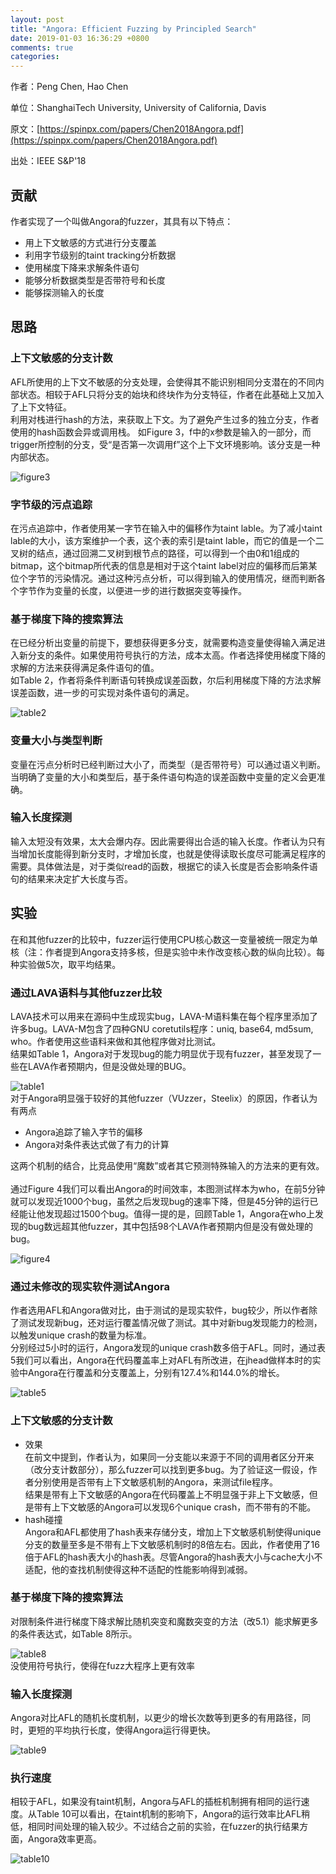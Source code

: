 ```yaml
---
layout: post
title: "Angora: Efficient Fuzzing by Principled Search"
date: 2019-01-03 16:36:29 +0800
comments: true
categories: 
---
```


作者：Peng Chen, Hao Chen  

单位：ShanghaiTech University, University of California, Davis  

原文：[https://spinpx.com/papers/Chen2018Angora.pdf](https://spinpx.com/papers/Chen2018Angora.pdf)   

出处：IEEE S&P'18

## 贡献  
作者实现了一个叫做Angora的fuzzer，其具有以下特点： 

- 用上下文敏感的方式进行分支覆盖 
- 利用字节级别的taint tracking分析数据  
- 使用梯度下降来求解条件语句  
- 能够分析数据类型是否带符号和长度  
- 能够探测输入的长度  


## 思路  
### 上下文敏感的分支计数  
AFL所使用的上下文不敏感的分支处理，会使得其不能识别相同分支潜在的不同内部状态。相较于AFL只将分支的始块和终块作为分支特征，作者在此基础上又加入了上下文特征。  
利用对栈进行hash的方法，来获取上下文。为了避免产生过多的独立分支，作者使用的hash函数会异或调用栈。 
如Figure 3，f中的x参数是输入的一部分，而trigger所控制的分支，受“是否第一次调用f”这个上下文环境影响。该分支是一种内部状态。   

<!--more-->

![figure3](/images/2019-01-03/pics/figure3.png)  
### 字节级的污点追踪  
在污点追踪中，作者使用某一字节在输入中的偏移作为taint lable。为了减小taint lable的大小，该方案维护一个表，这个表的索引是taint lable，而它的值是一个二叉树的结点，通过回溯二叉树到根节点的路径，可以得到一个由0和1组成的bitmap，这个bitmap所代表的信息是相对于这个taint label对应的偏移而后第某位个字节的污染情况。通过这种污点分析，可以得到输入的使用情况，继而判断各个字节作为变量的长度，以便进一步的进行数据突变等操作。
### 基于梯度下降的搜索算法  
在已经分析出变量的前提下，要想获得更多分支，就需要构造变量使得输入满足进入新分支的条件。如果使用符号执行的方法，成本太高。作者选择使用梯度下降的求解的方法来获得满足条件语句的值。  
如Table 2，作者将条件判断语句转换成误差函数，尔后利用梯度下降的方法求解误差函数，进一步的可实现对条件语句的满足。  

![table2](/images/2019-01-03/pics/table2.png)
### 变量大小与类型判断  
变量在污点分析时已经判断过大小了，而类型（是否带符号）可以通过语义判断。当明确了变量的大小和类型后，基于条件语句构造的误差函数中变量的定义会更准确。
### 输入长度探测  
输入太短没有效果，太大会爆内存。因此需要得出合适的输入长度。作者认为只有当增加长度能得到新分支时，才增加长度，也就是使得读取长度尽可能满足程序的需要。具体做法是，对于类似read的函数，根据它的读入长度是否会影响条件语句的结果来决定扩大长度与否。  
## 实验  
在和其他fuzzer的比较中，fuzzer运行使用CPU核心数这一变量被统一限定为单核（注：作者提到Angora支持多核，但是实验中未作改变核心数的纵向比较）。每种实验做5次，取平均结果。  
### 通过LAVA语料与其他fuzzer比较  
LAVA技术可以用来在源码中生成现实bug，LAVA-M语料集在每个程序里添加了许多bug。LAVA-M包含了四种GNU coretutils程序：uniq, base64, md5sum, who。作者使用这些语料来做和其他程序做对比测试。  
结果如Table 1，Angora对于发现bug的能力明显优于现有fuzzer，甚至发现了一些在LAVA作者预期内，但是没做处理的BUG。  

![table1](/images/2019-01-03/pics/table1.png)  
对于Angora明显强于较好的其他fuzzer（VUzzer，Steelix）的原因，作者认为有两点  
- Angora追踪了输入字节的偏移  
- Angora对条件表达式做了有力的计算  

这两个机制的结合，比竞品使用“魔数”或者其它预测特殊输入的方法来的更有效。  
​    
通过Figure 4我们可以看出Angora的时间效率，本图测试样本为who，在前5分钟就可以发现近1000个bug，虽然之后发现bug的速率下降，但是45分钟的运行已经能让他发现超过1500个bug。值得一提的是，回顾Table 1，Angora在who上发现的bug数远超其他fuzzer，其中包括98个LAVA作者预期内但是没有做处理的bug。  

![figure4](/images/2019-01-03/pics/figure4.png)  
### 通过未修改的现实软件测试Angora  
作者选用AFL和Angora做对比，由于测试的是现实软件，bug较少，所以作者除了测试发现新bug，还对运行覆盖情况做了测试。其中对新bug发现能力的检测，以触发unique crash的数量为标准。      
分别经过5小时的运行，Angora发现的unique crash数多倍于AFL。同时，通过表5我们可以看出，Angora在代码覆盖率上对AFL有所改进，在jhead做样本时的实验中Angora在行覆盖和分支覆盖上，分别有127.4%和144.0%的增长。  

![table5](/images/2019-01-03/pics/table5.png)  
### 上下文敏感的分支计数  
- 效果  
在前文中提到，作者认为，如果同一分支能以来源于不同的调用者区分开来（改分支计数部分），那么fuzzer可以找到更多bug。为了验证这一假设，作者分别使用是否带有上下文敏感机制的Angora，来测试file程序。  
结果是带有上下文敏感的Angora在代码覆盖上不明显强于非上下文敏感，但是带有上下文敏感的Angora可以发现6个unique crash，而不带有的不能。  
- hash碰撞  
Angora和AFL都使用了hash表来存储分支，增加上下文敏感机制使得unique分支的数量至多是不带有上下文敏感机制时的8倍左右。因此，作者使用了16倍于AFL的hash表大小的hash表。尽管Angora的hash表大小与cache大小不适配，他的查找机制使得这种不适配的性能影响得到减弱。  
### 基于梯度下降的搜索算法  
对限制条件进行梯度下降求解比随机突变和魔数突变的方法（改5.1）能求解更多的条件表达式，如Table 8所示。  

![table8](/images/2019-01-03/pics/table8.png)  
没使用符号执行，使得在fuzz大程序上更有效率  

### 输入长度探测
Angora对比AFL的随机长度机制，以更少的增长次数等到更多的有用路径，同时，更短的平均执行长度，使得Angora运行得更快。  

![table9](/images/2019-01-03/pics/table9.png)  
### 执行速度  
相较于AFL，如果没有taint机制，Angora与AFL的插桩机制拥有相同的运行速度。从Table 10可以看出，在taint机制的影响下，Angora的运行效率比AFL稍低，相同时间处理的输入较少。不过结合之前的实验，在fuzzer的执行结果方面，Angora效率更高。  

![table10](/images/2019-01-03/pics/table10.png)  
